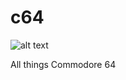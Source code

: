 # c64
![alt text](https://upload.wikimedia.org/wikipedia/commons/4/48/C64_startup_animiert.gif "c64")

All things Commodore 64
